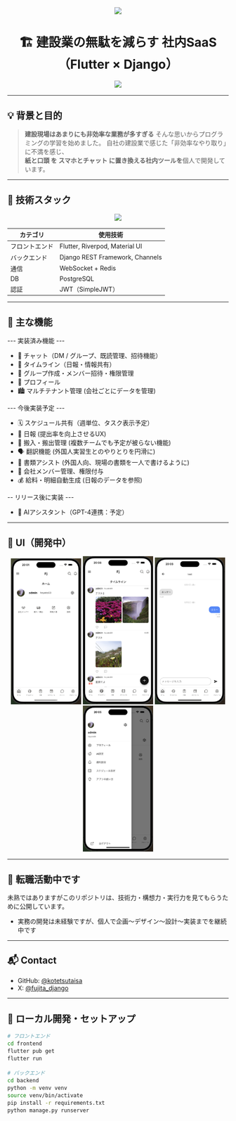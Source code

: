 <div align="center">
  <img src="https://capsule-render.vercel.app/api?type=waving&color=gradient&customColorList=0,2,2,5,30&height=150&section=header&animation=twinkling" />
</div>

<h1 align="center">🏗️ 建設業の無駄を減らす 社内SaaS（Flutter × Django）</h1>

<div align="center">
  <img src="https://readme-typing-svg.herokuapp.com?font=Fira+Code&size=24&duration=3000&pause=1200&color=0EF7F1&center=true&vCenter=true&width=800&lines=現場と事務をもっとスマートに;自分で作る+使うSaaSを目指して;仲間も募集中%EF%B8%8F%E2%9C%A8" />
</div>

---

## 💡 背景と目的

> **建設現場はあまりにも非効率な業務が多すぎる**
> そんな思いからプログラミングの学習を始めました。
> 自社の建設業で感じた「非効率なやり取り」に不満を感じ、  
> **紙と口頭 を スマホとチャット に置き換える社内ツールを**個人で開発しています。

---

## 🧰 技術スタック

<div align="center">
  <img src="https://skillicons.dev/icons?i=flutter,dart,django,python,postgresql,redis,git,github" />
</div>

| カテゴリ       | 使用技術                         |
|----------------|----------------------------------|
| フロントエンド | Flutter, Riverpod, Material UI   |
| バックエンド   | Django REST Framework, Channels |
| 通信           | WebSocket + Redis               |
| DB             | PostgreSQL                      |
| 認証           | JWT（SimpleJWT）                |

---

## 🚀 主な機能

 --- 実装済み機能 ---
- 💬 チャット（DM / グループ、既読管理、招待機能）
- 📝 タイムライン（日報・情報共有）
- 👥 グループ作成・メンバー招待・権限管理
- 👦 プロフィール
- 🏙️ マルチテナント管理 (会社ごとにデータを管理)

 --- 今後実装予定 ---
- 🗓️ スケジュール共有（週単位、タスク表示予定）
- 📃 日報 (提出率を向上させるUX)
- 🚚 搬入・搬出管理 (複数チームでも予定が被らない機能)
- 🗣️ 翻訳機能 (外国人実習生とのやりとりを円滑に)
- 📄 書類アシスト (外国人向、現場の書類を一人で書けるように)
- 📱 会社メンバー管理、権限付与
- 💰 給料・明細自動生成 (日報のデータを参照)

-- リリース後に実装 ---
- 🤖 AIアシスタント（GPT-4連携：予定）

---

## 📸 UI（開発中）

<p align="center">
  <img src="./screenshots/home_ui.png" width="160" />
  <img src="./screenshots/timeline_ui.png" width="160" />
  <img src="./screenshots/chat_ui.png" width="160" />
  <img src="./screenshots/sub_ui.png" width="160" />
</p>


---

## 💼 転職活動中です

未熟ではありますがこのリポジトリは、技術力・構想力・実行力を見てもらうために公開しています。

- 実務の開発は未経験ですが、個人で企画〜デザイン〜設計〜実装までを継続中です

---

## 📬 Contact

- GitHub: [@kotetsutaisa](https://github.com/kotetsutaisa)
- X: [@fujita_django](https://x.com/fujta_django)


---

## 🧪 ローカル開発・セットアップ

```bash
# フロントエンド
cd frontend
flutter pub get
flutter run

# バックエンド
cd backend
python -m venv venv
source venv/bin/activate
pip install -r requirements.txt
python manage.py runserver